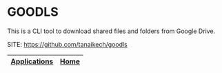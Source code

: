 # GOODLS

 This is a CLI tool to download shared files and folders from Google Drive.

 SITE: https://github.com/tanaikech/goodls

 | [Applications](https://portable-linux-apps.github.io/apps.html) | [Home](https://portable-linux-apps.github.io)
 | --- | --- |
